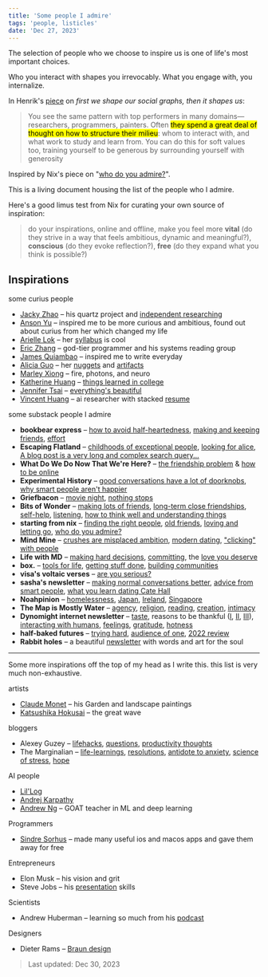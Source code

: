 ```yaml
---
title: 'Some people I admire'
tags: 'people, listicles'
date: 'Dec 27, 2023'
---
```


The selection of people who we choose to inspire us is one of life's most important choices.

Who you interact with shapes you irrevocably. What you engage with, you internalize.

In Henrik's [piece](https://escapingflatland.substack.com/p/first-we-shape-our-social-graph-then) on _first we shape our social graphs, then it shapes us_:

> You see the same pattern with top performers in many domains—researchers, programmers, painters. Often <mark>they spend a great deal of thought on how to structure their milieu</mark>: whom to interact with, and what work to study and learn from. You can do this for soft values too, training yourself to be generous by surrounding yourself with generosity

Inspired by Nix's piece on "[who do you admire?](https://www.startingfromnix.com/p/who-do-you-admire)".

This is a living document housing the list of the people who I admire.

Here's a good limus test from Nix for curating your own source of inspiration:

> do your inspirations, online and offline, make you feel more **vital** (do they strive in a way that feels ambitious, dynamic and meaningful?), **conscious** (do they evoke reflection?), **free** (do they expand what you think is possible?)

## Inspirations

some curius people

- [Jacky Zhao](https://jzhao.xyz/) – his quartz project and [independent researching](https://jzhao.xyz/posts/the-fools-who-dream)
- [Anson Yu](https://ansonyu.me/) – inspired me to be more curious and ambitious, found out about curius from her which changed my life
- [Arielle Lok](https://ariellelok.com/) – her [syllabus](https://ariellelok.com/sidepages/2023syllabus/fall2023syllabus.html) is cool
- [Eric Zhang](https://www.ekzhang.com/) – god-tier programmer and his systems reading group
- [James Quiambao](https://www.jquiambao.com/) – inspired me to write everyday
- [Alicia Guo](https://www.aliciaguo.com/) – her [nuggets](https://www.aliciaguo.com/nuggets/) and [artifacts](https://www.aliciaguo.com/artifacts/)
- [Marley Xiong](https://marleyx.com/) – fire, photons, and neuro
- [Katherine Huang](https://www.katmh.com/) – [things learned in college](https://www.katmh.com/dialectic)
- [Jennifer Tsai](https://jennifertsai.substack.com/) – [everything's beautiful](https://jennifertsai.substack.com/p/everythings-beautiful)
- [Vincent Huang](https://www.vvhuang.com/) – ai researcher with stacked [resume](https://www.vvhuang.com/resume)

some substack people I admire

- **bookbear express** – [how to avoid half-heartedness](https://www.avabear.xyz/p/how-to-avoid-half-heartedness), [making and keeping friends](https://www.avabear.xyz/p/making-and-keeping-friends), [effort](https://www.avabear.xyz/p/effort)
- **Escaping Flatland** – [childhoods of exceptional people](https://www.henrikkarlsson.xyz/p/childhoods), [looking for alice](https://www.henrikkarlsson.xyz/p/looking-for-alice), [A blog post is a very long and complex search query...](https://www.henrikkarlsson.xyz/p/search-query)
- **What Do We Do Now That We're Here?** – [the friendship problem](https://open.substack.com/pub/rojospinks/p/the-friendship-problem) & [how to be online](https://open.substack.com/pub/rojospinks/p/how-to-be-online-right-now)
- **Experimental History** – [good conversations have a lot of doorknobs](https://www.experimental-history.com/p/good-conversations-have-lots-of-doorknobs), [why smart people aren't happier](https://www.experimental-history.com/p/why-arent-smart-people-happier)
- **Griefbacon** – [movie night](https://griefbacon.substack.com/p/movie-night), [nothing stops](https://griefbacon.substack.com/p/nothing-stops)
- **Bits of Wonder** – [making lots of friends](https://bitsofwonder.substack.com/p/how-to-make-a-lot-of-friends), [long-term close friendships](https://bitsofwonder.substack.com/p/the-problem-of-long-term-close-friendships), [self-help](https://bitsofwonder.substack.com/p/that-tweet-wont-save-you-and-neither), [listening](https://open.substack.com/pub/bitsofwonder/p/push-and-pull), [how to think well and understanding things](https://bitsofwonder.substack.com/p/how-to-think-well-and-understand)
- **starting from nix** – [finding the right people](https://www.startingfromnix.com/p/finding-the-right-people), [old friends](https://www.startingfromnix.com/p/old-friends), [loving and letting go](https://www.startingfromnix.com/p/loving-and-letting-go), [who do you admire?](https://www.startingfromnix.com/p/who-do-you-admire)
- **Mind Mine** – [crushes are misplaced ambition](https://open.substack.com/pub/mindmine/p/crushes-are-often-just-misplaced), [modern dating](https://open.substack.com/pub/mindmine/p/why-is-modern-dating-so-hard), ["clicking" with people](https://mindmine.substack.com/p/wavelength)
- **Life with MD** – [making hard decisions](https://minhwrites.substack.com/p/what-to-do-when-you-have-a-hard-decision), [committing](https://minhwrites.substack.com/p/to-decide-is-to-commit), the [love you deserve](https://minhwrites.substack.com/p/the-love-you-deserve)
- **box.** – [tools for life](https://open.substack.com/pub/boxx/p/tools-for-life), [getting stuff done](https://boxx.substack.com/p/tools-for-being-an-academic-corporate), [building communities](https://open.substack.com/pub/boxx/p/world-building-irl)
- **visa's voltaic verses** – [are you serious?](https://visakanv.substack.com/p/are-you-serious)
- **sasha's newsletter** – [making normal conversations better](https://open.substack.com/pub/sashachapin/p/making-normal-conversations-better), [advice from smart people](https://open.substack.com/pub/sashachapin/p/some-advice-gathered-from-people), [what you learn dating Cate Hall](https://open.substack.com/pub/sashachapin/p/things-you-learn-dating-cate-hall)
- **Noahpinion** – [homelessness](https://www.noahpinion.blog/p/everything-you-think-you-know-about), [Japan](https://www.noahpinion.blog/p/actually-japan-has-changed-a-lot), [Ireland](https://www.noahpinion.blog/p/how-ireland-got-so-rich), [Singapore](https://www.noahpinion.blog/p/singapore-urbanism)
- **The Map is Mostly Water** – [agency](https://map.simonsarris.com/p/the-most-precious-resource-is-agency), [religion](https://map.simonsarris.com/p/in-praise-of-the-gods), [reading](https://map.simonsarris.com/p/reading-well), [creation](https://map.simonsarris.com/p/start-with-creation), [intimacy](https://map.simonsarris.com/p/patina-and-intimacy)
- **Dynomight internet newsletter** – [taste](https://open.substack.com/pub/dynomight/p/class), reasons to be thankful ([I](https://open.substack.com/pub/dynomight/p/underrated-reasons-to-be-thankful), [II](https://open.substack.com/pub/dynomight/p/thanks-2), [III](https://open.substack.com/pub/dynomight/p/thanks-3)), [interacting with humans](https://dynomight.substack.com/p/humans), [feelings](https://open.substack.com/pub/dynomight/p/feelings?), [gratitude](https://open.substack.com/pub/dynomight/p/gratitude), [hotness](https://open.substack.com/pub/dynomight/p/you-your-parents-and-the-hotness)
- **half-baked futures** – [trying hard](https://open.substack.com/pub/jasmine/p/tryhard), [audience of one](https://open.substack.com/pub/jasmine/p/audience-of-one), [2022 review](https://open.substack.com/pub/jasmine/p/same-old)
- **Rabbit holes** – a beautiful [newsletter](https://open.substack.com/pub/curatedrabbitholes/p/the-rabbit-hole-issue-no34) with words and art for the soul

---

Some more inspirations off the top of my head as I write this. this list is very much non-exhaustive.

artists

- [Claude Monet](https://www.metmuseum.org/toah/hd/cmon/hd_cmon.htm) – his Garden and landscape paintings
- [Katsushika Hokusai](https://www.britishmuseum.org/exhibitions/hokusai-great-picture-book-everything/timeline-japanese-artist-katsushika-hokusai) – the great wave

bloggers

- Alexey Guzey – [lifehacks](https://guzey.com/lifehacks), [questions](https://guzey.com/questions), [productivity thoughts](https://guzey.com/productivity)
- The Marginalian – [life-learnings](https://www.themarginalian.org/2022/10/23/16-learnings/), [resolutions](https://www.themarginalian.org/2022/01/01/resolutions-for-living/), [antidote to anxiety](https://www.themarginalian.org/2017/08/27/seneca-anxiety/), [science of stress](https://www.themarginalian.org/2015/07/20/esther-sternberg-balance-within-stress-emotion/), [hope](https://www.themarginalian.org/2016/03/16/rebecca-solnit-hope-in-the-dark-2/)

AI people

- [Lil'Log](https://lilianweng.github.io/)
- [Andrej Karpathy](https://karpathy.ai/)
- [Andrew Ng](https://www.andrewng.org/) – GOAT teacher in ML and deep learning

Programmers

- [Sindre Sorhus](https://sindresorhus.com/) – made many useful ios and macos apps and gave them away for free

Entrepreneurs

- Elon Musk – his vision and grit
- Steve Jobs – his [presentation](https://www.youtube.com/watch?v=3NYleDiQUzY) skills

Scientists

- Andrew Huberman – learning so much from his [podcast](https://www.hubermanlab.com/podcast)

Designers

- Dieter Rams – [Braun design](https://www.braunhousehold.com/en-us/braun-100-years)

> Last updated: Dec 30, 2023
